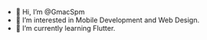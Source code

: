 - 👋 Hi, I’m @GmacSpm
- 👀 I’m interested in Mobile Development and Web Design.
- 🌱 I’m currently learning Flutter.

<!---
GmacSpm/GmacSpm is a ✨ special ✨ repository because its `README.md` (this file) appears on your GitHub profile.
You can click the Preview link to take a look at your changes.
--->

